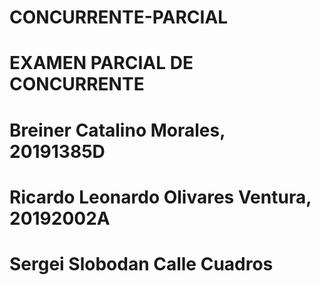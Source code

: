 # CONCURRENTE-PARCIAL

# EXAMEN PARCIAL DE CONCURRENTE
# Breiner Catalino Morales, 20191385D
# Ricardo Leonardo Olivares Ventura, 20192002A
# Sergei Slobodan Calle Cuadros
